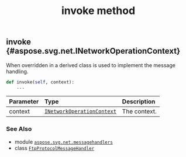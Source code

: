 ﻿---
title: invoke method
second_title: Aspose.SVG for Python via .NET API References
description: 
type: docs
weight: 20
url: /python-net/aspose.svg.net.messagehandlers/ftpprotocolmessagehandler/invoke/
is_root: false
---

## invoke {#aspose.svg.net.INetworkOperationContext}

When overridden in a derived class is used to implement the message handling.



```python
def invoke(self, context):
    ...
```


| Parameter | Type | Description |
| :- | :- | :- |
| context | [`INetworkOperationContext`](/svg/python-net/aspose.svg.net/inetworkoperationcontext) | The context. |



### See Also
* module [`aspose.svg.net.messagehandlers`](../../)
* class [`FtpProtocolMessageHandler`](/svg/python-net/aspose.svg.net.messagehandlers/ftpprotocolmessagehandler)
